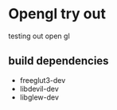 # Opengl try out

testing out open gl

## build dependencies

* freeglut3-dev
* libdevil-dev
* libglew-dev
